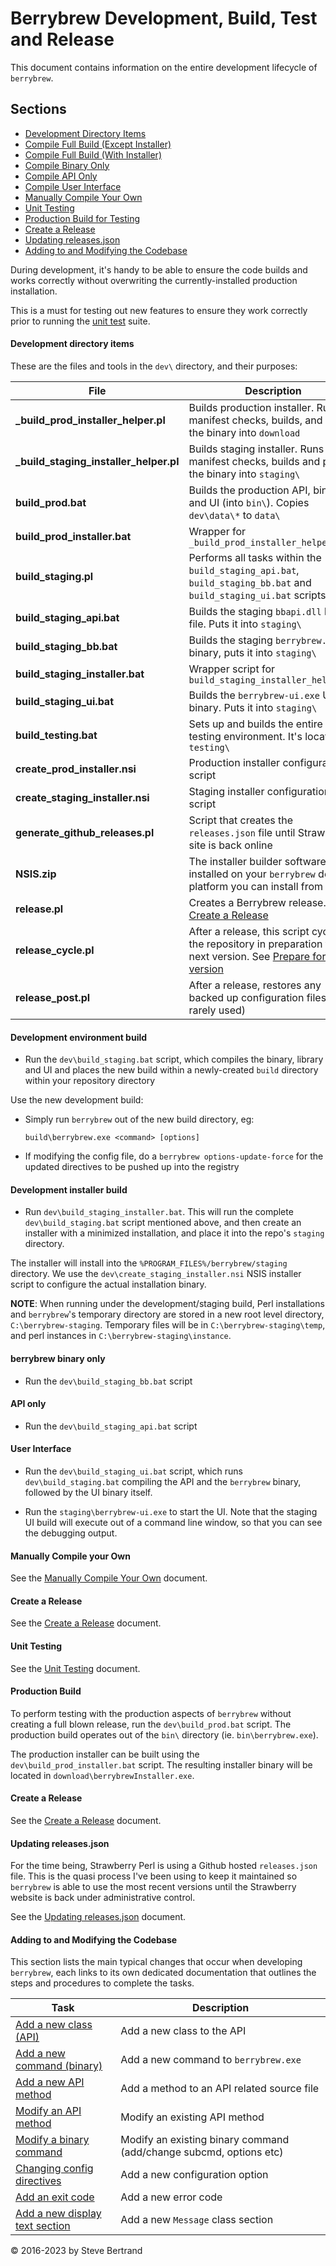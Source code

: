# Berrybrew Development, Build, Test and Release

This document contains information on the entire development lifecycle of
`berrybrew`.

## Sections

- [Development Directory Items](#development-directory-items)
- [Compile Full Build (Except Installer)](#development-environment-build)
- [Compile Full Build (With Installer)](#development-installer-build)
- [Compile Binary Only](#berrybrew-binary-only)
- [Compile API Only](#api-only)
- [Compile User Interface](#user-interface)
- [Manually Compile Your Own](#manually-compile-your-own)
- [Unit Testing](#unit-testing)
- [Production Build for Testing](#production-build)
- [Create a Release](#create-a-release)
- [Updating releases.json](#updating-releasesjson)
- [Adding to and Modifying the Codebase](#adding-to-and-modifying-the-codebase)
 
During development, it's handy to be able to ensure the code builds and works
correctly without overwriting the currently-installed production installation.

This is a must for testing out new features to ensure they work correctly prior
to running the [unit test](Unit%20Testing.md) suite.

#### Development directory items

These are the files and tools in the `dev\` directory, and their purposes:

| File                                   | Description                                                                                                                                                                                 |
|----------------------------------------|---------------------------------------------------------------------------------------------------------------------------------------------------------------------------------------------|
| **_build_prod_installer_helper.pl**    | Builds production installer. Runs manifest checks, builds, and puts the binary into `download`                                                                                              |
| **_build_staging_installer_helper.pl** | Builds staging installer. Runs manifest checks, builds and puts the binary into `staging\`                                                                                                  |
| **build_prod.bat**                     | Builds the production API, binary and UI (into `bin\`). Copies `dev\data\*` to `data\`                                                                                                      | 
| **build_prod_installer.bat**           | Wrapper for `_build_prod_installer_helper.pl`                                                                                                                                               |
| **build_staging.pl**                   | Performs all tasks within the `build_staging_api.bat`, `build_staging_bb.bat` and `build_staging_ui.bat` scripts                                                                            |
| **build_staging_api.bat**              | Builds the staging `bbapi.dll` library file. Puts it into `staging\`                                                                                                                        |
| **build_staging_bb.bat**               | Builds the staging `berrybrew.exe` binary, puts it into `staging\`                                                                                                                          |
| **build_staging_installer.bat**        | Wrapper script for `build_staging_installer_helper.pl`                                                                                                                                      |
| **build_staging_ui.bat**               | Builds the `berrybrew-ui.exe` UI binary. Puts it into `staging\`                                                                                                                            |
| **build_testing.bat**                  | Sets up and builds the entire unit testing environment. It's located in `testing\`                                                                                                          |
| **create_prod_installer.nsi**          | Production installer configuration script                                                                                                                                                   |
| **create_staging_installer.nsi**       | Staging installer configuration script                                                                                                                                                      |
| **generate_github_releases.pl**        | Script that creates the `releases.json` file until Strawberry site is back online                                                                                                           |
| **NSIS.zip**                           | The installer builder software. If not installed on your `berrybrew` dev platform you can install from here                                                                                 |
| **release.pl**                         | Creates a Berrybrew release. See [Create a Release](Create%20a%20Release.md)                                                                                                                |
| **release_cycle.pl**                   | After a release, this script cycles the repository in preparation for the next version. See [Prepare for next version](Create%20a%20Release.md#prepare-a-branch-for-the-next-release-cycle) |
| **release_post.pl**                    | After a release, restores any backed up configuration files (very rarely used)                                                                                                              |

#### Development environment build

- Run the `dev\build_staging.bat` script, which compiles the binary, library and UI and
places the new build within a newly-created `build` directory within your
repository directory

Use the new development build:

- Simply run `berrybrew` out of the new build directory, eg:

    `build\berrybrew.exe <command> [options]`

- If modifying the config file, do a `berrybrew options-update-force` for the
updated directives to be pushed up into the registry

#### Development installer build 

- Run `dev\build_staging_installer.bat`. This will run the complete
`dev\build_staging.bat` script mentioned above, and then create an installer
with a minimized installation, and place it into the repo's `staging` directory. 
 
The installer will install into the `%PROGRAM_FILES%/berrybrew/staging`
directory. We use the `dev\create_staging_installer.nsi` NSIS installer script
to configure the actual installation binary.

**NOTE**: When running under the development/staging build, Perl installations
and `berrybrew`'s temporary directory are stored in a new root level directory,
`C:\berrybrew-staging`. Temporary files will be in `C:\berrybrew-staging\temp`,
and perl instances in `C:\berrybrew-staging\instance`.

#### berrybrew binary only

- Run the `dev\build_staging_bb.bat` script

#### API only

- Run the `dev\build_staging_api.bat` script

#### User Interface

- Run the `dev\build_staging_ui.bat` script, which runs `dev\build_staging.bat`
compiling the API and the `berrybrew` binary, followed by the UI binary itself.

- Run the `staging\berrybrew-ui.exe` to start the UI. Note that the staging UI
build will execute out of a command line window, so that you can see the debugging
output.

#### Manually Compile your Own

See the [Manually Compile Your Own](Compile%20your%20own.md) document.

#### Create a Release

See the [Create a Release](Create%20a%20release.md) document.

#### Unit Testing

See the [Unit Testing](Unit%20testing.md) document.

#### Production Build

To perform testing with the production aspects of `berrybrew` without creating
a full blown release, run the `dev\build_prod.bat` script. The production build
operates out of the `bin\` directory (ie. `bin\berrybrew.exe`).

The production installer can be built using the `dev\build_prod_installer.bat`
script. The resulting installer binary will be located in
`download\berrybrewInstaller.exe`.

#### Create a Release

See the [Create a Release](Create%20a%20release.md) document.

#### Updating releases.json

For the time being, Strawberry Perl is using a Github hosted `releases.json`
file. This is the quasi process I've been using to keep it maintained so
`berrybrew` is able to use the most recent versions until the Strawberry
website is back under administrative control.

See the [Updating releases.json](Update%20releases%20JSON.md) document.

#### Adding to and Modifying the Codebase

This section lists the main typical changes that occur when developing
`berrybrew`, each links to its own dedicated documentation that outlines the
steps and procedures to complete the tasks.

| Task                                                                          | Description                |
|-------------------------------------------------------------------------------|----------------------------|
| [Add a new class (API)](Add%20a%20new%20class.md)                             | Add a new class to the API | 
| [Add a new command (binary)](Add%20a%20new%20binary%20command.md)             | Add a new command to `berrybrew.exe` |
| [Add a new API method](Add%20a%20new%20API%20method.md)                       | Add a method to an API related source file |
| [Modify an API method](Modify%20an%20API%20method.md)                         | Modify an existing API method |
| [Modify a binary command](Modify%20a%binary%20command.md)                     | Modify an existing binary command (add/change subcmd, options etc) |
| [Changing config directives](Configuration%20entry.md)                        | Add a new configuration option |
| [Add an exit code](Add%20an%20error%20code.md)                                | Add a new error code |
| [Add a new display text section](Add%20a%20new%20display%20text%20section.md) | Add a new `Message` class section |

&copy; 2016-2023 by Steve Bertrand
